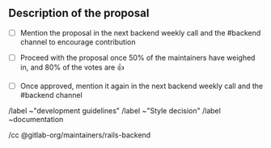 ## Description of the proposal

<!--
Please describe the proposal and add a link to the source (for example, http://www.betterspecs.org/).
-->

- [ ] Mention the proposal in the next backend weekly call and the #backend channel to encourage contribution
- [ ] Proceed with the proposal once 50% of the maintainers have weighed in, and 80% of the votes are :+1:
- [ ] Once approved, mention it again in the next backend weekly call and the #backend channel


/label ~"development guidelines"
/label ~"Style decision"
/label ~documentation

/cc @gitlab-org/maintainers/rails-backend
